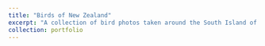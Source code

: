 ```yaml
---
title: "Birds of New Zealand"
excerpt: "A collection of bird photos taken around the South Island of New Zealand <br/><img src='/images/500x300.png'>"
collection: portfolio
---
```


 
